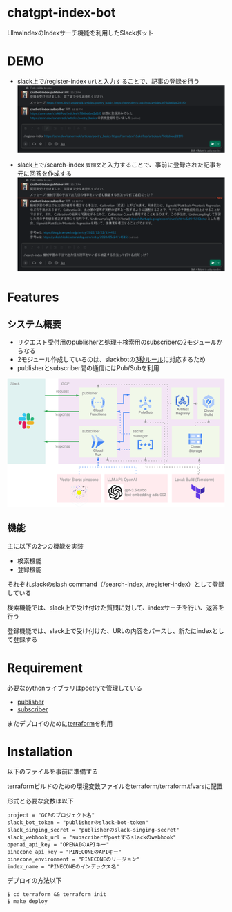 chatgpt-index-bot
========

LllmaIndexのIndexサーチ機能を利用したSlackボット


# DEMO

- slack上で/register-index `url`と入力することで、記事の登録を行う
![Demo_register](image/demo_register.png)

- slack上で/search-index `質問文`と入力することで、事前に登録された記事を元に回答を作成する
![Demo](image/demo_search.png)

# Features

## システム概要

- リクエスト受付用のpublisherと処理＋検索用のsubscriberの2モジュールからなる
- 2モジュール作成しているのは、slackbotの[3秒ルール](https://api.slack.com/interactivity/handling#acknowledgment_response)に対応するため
- publisherとsubscriber間の通信にはPub/Subを利用

![System](image/system_architecture_v2.png)

## 機能

主に以下の2つの機能を実装

- 検索機能
- 登録機能

それぞれslackのslash command（/search-index, /register-index）として登録している

検索機能では、slack上で受け付けた質問に対して、indexサーチを行い、返答を行う

登録機能では、slack上で受け付けた、URLの内容をパースし、新たにindexとして登録する

# Requirement

必要なpythonライブラリはpoetryで管理している

- [publisher](publisher/pyproject.toml)
- [subscriber](subscriber/pyproject.toml)

またデプロイのために[terraform](terraform/versions.tf)を利用

# Installation

以下のファイルを事前に準備する

terraformビルドのための環境変数ファイルをterraform/terraform.tfvarsに配置

形式と必要な変数は以下

```
project = "GCPのプロジェクト名"
slack_bot_token = "publisherのslack-bot-token"
slack_singing_secret = "publisherのslack-singing-secret"
slack_webhook_url = "subscriberがpostするslackのwebhook"
openai_api_key = "OPENAIのAPIキー"
pinecone_api_key = "PINECONEのAPIキー"
pinecone_environment = "PINECONEのリージョン"
index_name = "PINECONEのインデックス名"
```

デプロイの方法以下

```
$ cd terraform && terraform init
$ make deploy
```